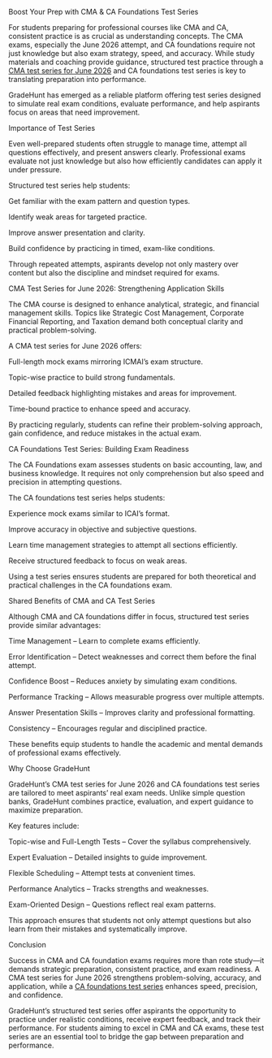 Boost Your Prep with CMA & CA Foundations Test Series

For students preparing for professional courses like CMA and CA, consistent practice is as crucial as understanding concepts. The CMA exams, especially the June 2026 attempt,
and CA foundations require not just knowledge but also exam strategy, speed, and accuracy. While study materials and coaching provide guidance, structured test practice through
a [CMA test series for June 2026](https://gradehunt.com/course/cma-test-series) and CA foundations test series is key to translating preparation into performance.

GradeHunt has emerged as a reliable platform offering test series designed to simulate real exam conditions, evaluate performance, and help aspirants focus on areas that
need improvement.

Importance of Test Series

Even well-prepared students often struggle to manage time, attempt all questions effectively, and present answers clearly. Professional exams evaluate not just knowledge but also how efficiently candidates can apply it under pressure.

Structured test series help students:

Get familiar with the exam pattern and question types.

Identify weak areas for targeted practice.

Improve answer presentation and clarity.

Build confidence by practicing in timed, exam-like conditions.

Through repeated attempts, aspirants develop not only mastery over content but also the discipline and mindset required for exams.

CMA Test Series for June 2026: Strengthening Application Skills

The CMA course is designed to enhance analytical, strategic, and financial management skills. Topics like Strategic Cost Management, Corporate Financial Reporting, and Taxation demand both conceptual clarity and practical problem-solving.

A CMA test series for June 2026 offers:

Full-length mock exams mirroring ICMAI’s exam structure.

Topic-wise practice to build strong fundamentals.

Detailed feedback highlighting mistakes and areas for improvement.

Time-bound practice to enhance speed and accuracy.

By practicing regularly, students can refine their problem-solving approach, gain confidence, and reduce mistakes in the actual exam.

CA Foundations Test Series: Building Exam Readiness

The CA Foundations exam assesses students on basic accounting, law, and business knowledge. It requires not only comprehension but also speed and precision in attempting questions.

The CA foundations test series helps students:

Experience mock exams similar to ICAI’s format.

Improve accuracy in objective and subjective questions.

Learn time management strategies to attempt all sections efficiently.

Receive structured feedback to focus on weak areas.

Using a test series ensures students are prepared for both theoretical and practical challenges in the CA foundations exam.

Shared Benefits of CMA and CA Test Series

Although CMA and CA foundations differ in focus, structured test series provide similar advantages:

Time Management – Learn to complete exams efficiently.

Error Identification – Detect weaknesses and correct them before the final attempt.

Confidence Boost – Reduces anxiety by simulating exam conditions.

Performance Tracking – Allows measurable progress over multiple attempts.

Answer Presentation Skills – Improves clarity and professional formatting.

Consistency – Encourages regular and disciplined practice.

These benefits equip students to handle the academic and mental demands of professional exams effectively.

Why Choose GradeHunt

GradeHunt’s CMA test series for June 2026 and CA foundations test series are tailored to meet aspirants’ real exam needs. Unlike simple question banks, GradeHunt combines practice, evaluation, and expert guidance to maximize preparation.

Key features include:

Topic-wise and Full-Length Tests – Cover the syllabus comprehensively.

Expert Evaluation – Detailed insights to guide improvement.

Flexible Scheduling – Attempt tests at convenient times.

Performance Analytics – Tracks strengths and weaknesses.

Exam-Oriented Design – Questions reflect real exam patterns.

This approach ensures that students not only attempt questions but also learn from their mistakes and systematically improve.

Conclusion

Success in CMA and CA foundation exams requires more than rote study—it demands strategic preparation, consistent practice, and exam readiness. A CMA test series
for June 2026 strengthens problem-solving, accuracy, and application, while a [CA foundations test series](https://gradehunt.com/ca-foundation-test-series) enhances speed, precision, and confidence.

GradeHunt’s structured test series offer aspirants the opportunity to practice under realistic conditions, receive expert feedback, and track their performance. For students aiming to excel in CMA and CA exams, these test series are an essential tool to bridge the gap between preparation and performance.
